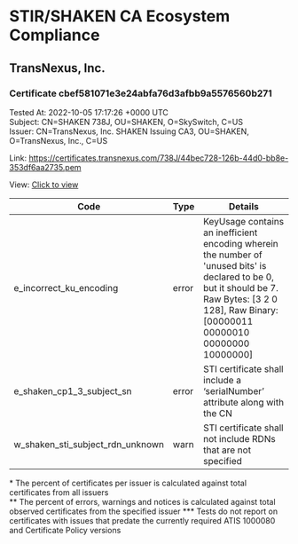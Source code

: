 # STIR/SHAKEN CA Ecosystem Compliance
## TransNexus, Inc.

### Certificate cbef581071e3e24abfa76d3afbb9a5576560b271
Tested At: 2022-10-05 17:17:26 +0000 UTC\
Subject: CN=SHAKEN 738J, OU=SHAKEN, O=SkySwitch, C=US\
Issuer: CN=TransNexus\, Inc. SHAKEN Issuing CA3, OU=SHAKEN, O=TransNexus\, Inc., C=US

Link: https://certificates.transnexus.com/738J/44bec728-126b-44d0-bb8e-353df6aa2735.pem

View: [Click to view](https://understandingwebpki.com/?cert=MIIC7DCCApGgAwIBAgIQab7j722NRIMCozRu5hpAszAKBggqhkjOPQQDAjBnMQswCQYDVQQGEwJVUzEZMBcGA1UEChMQVHJhbnNOZXh1cywgSW5jLjEPMA0GA1UECxMGU0hBS0VOMSwwKgYDVQQDEyNUcmFuc05leHVzLCBJbmMuIFNIQUtFTiBJc3N1aW5nIENBMzAeFw0yMjA5MTIyMDE2MDVaFw0yMjA5MjEyMDE2MDRaMEgxCzAJBgNVBAYTAlVTMRIwEAYDVQQKEwlTa3lTd2l0Y2gxDzANBgNVBAsTBlNIQUtFTjEUMBIGA1UEAxMLU0hBS0VOIDczOEowWTATBgcqhkjOPQIBBggqhkjOPQMBBwNCAAQhoxag0dpvf%2BbdiEEpEsk2HAQYyQ6%2FnQtCkJzEjqxiwboH89WJVJ73t9cag8e%2BfU5%2Bb64%2BXz12lBEKoGjrrVxFo4IBPDCCATgwDAYDVR0TAQH%2FBAIwADAOBgNVHQ8BAf8EBAMCAIAwHQYDVR0OBBYEFEt7qdTaNYoGFr5r%2BS%2BQgR1Q7qnMMB8GA1UdIwQYMBaAFLuW3jESzdOWmYSkNjBgPNdSgX0nMBcGA1UdIAQQMA4wDAYKYIZIAYb%2FCQEBAzCBpgYDVR0fBIGeMIGbMIGYoDqgOIY2aHR0cHM6Ly9hdXRoZW50aWNhdGUtYXBpLmljb25lY3Rpdi5jb20vZG93bmxvYWQvdjEvY3JsolqkWDBWMRQwEgYDVQQHDAtCcmlkZ2V3YXRlcjELMAkGA1UECAwCTkoxEzARBgNVBAMMClNUSS1QQSBDUkwxCzAJBgNVBAYTAlVTMQ8wDQYDVQQKDAZTVEktUEEwFgYIKwYBBQUHARoECjAIoAYWBDczOEowCgYIKoZIzj0EAwIDSQAwRgIhAPgHJQxeS8K86zyYd6iYTtFyKri7YrCE2YZdbexnARQ8AiEAjpbJ1CwjzWCtlghexRUrGJc28zM2AmoihsvY5k4IHL0%3D)


| Code | Type | Details |
|------|------|---------|
| e_incorrect_ku_encoding | error | KeyUsage contains an inefficient encoding wherein the number of 'unused bits' is declared to be 0, but it should be 7. Raw Bytes: [3 2 0 128], Raw Binary: [00000011 00000010 00000000 10000000] |
| e_shaken_cp1_3_subject_sn | error | STI certificate shall include a ‘serialNumber’ attribute along with the CN |
| w_shaken_sti_subject_rdn_unknown | warn | STI certificate shall not include RDNs that are not specified |

\* The percent of certificates per issuer is calculated against total certificates from all issuers\
\*\* The percent of errors, warnings and notices is calculated against total observed certificates from the specified issuer
\*\*\* Tests do not report on certificates with issues that predate the currently required ATIS 1000080 and Certificate Policy versions
